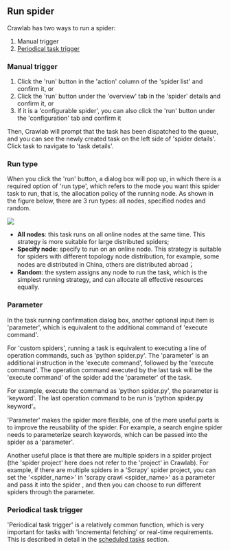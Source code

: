 ## Run spider

Crawlab has two ways to run a spider:
1. Manual trigger
2. [Periodical task trigger](../Schedule/README.md)

### Manual trigger

1. Click the 'run' button in the 'action' column of the 'spider list' and confirm it, or
2. Click the 'run' button under the 'overview' tab in the 'spider' details and confirm it, or
3. If it is a 'configurable spider', you can also click the 'run' button under the 'configuration' tab and confirm it

Then, Crawlab will prompt that the task has been dispatched to the queue, and you can see the newly created task on the left side of 'spider details'. Click task to navigate to 'task details'.

### Run type

When you click the 'run' button, a dialog box will pop up, in which there is a required option of 'run type', which refers to the mode you want this spider task to run, that is, the allocation policy of the running node. As shown in the figure below, there are 3 run types: all nodes, specified nodes and random.

![](http://static-docs.crawlab.cn/task-run-popup.png)

- **All nodes**: this task runs on all online nodes at the same time. This strategy is more suitable for large distributed spiders;
- **Specify node**: specify to run on an online node. This strategy is suitable for spiders with different topology node distribution, for example, some nodes are distributed in China, others are distributed abroad；
- **Random**: the system assigns any node to run the task, which is the simplest running strategy, and can allocate all effective resources equally.

### Parameter

In the task running confirmation dialog box, another optional input item is 'parameter', which is equivalent to the additional command of 'execute command'.

For 'custom spiders', running a task is equivalent to executing a line of operation commands, such as 'python spider.py'. The 'parameter' is an additional instruction in the 'execute command', followed by the 'execute command'. The operation command executed by the last task will be the 'execute command' of the spider add the 'parameter' of the task.

For example, execute the command as 'python spider.py', the parameter is 'keyword'. The last operation command to be run is 'python spider.py keyword'。

'Parameter' makes the spider more flexible, one of the more useful parts is to improve the reusability of the spider. For example, a search engine spider needs to parameterize search keywords, which can be passed into the spider as a 'parameter'.

Another useful place is that there are multiple spiders in a spider project (the 'spider project' here does not refer to the 'project' in Crawlab). For example, if there are multiple spiders in a 'Scrapy' spider project, you can set the '<spider_name>' in 'scrapy crawl <spider_name>' as a parameter and pass it into the spider , and then you can choose to run different spiders through the parameter.

### Periodical task trigger

'Periodical task trigger' is a relatively common function, which is very important for tasks with 'incremental fetching' or real-time requirements. This is described in detail in the [scheduled tasks](../Schedule/README.md) section.